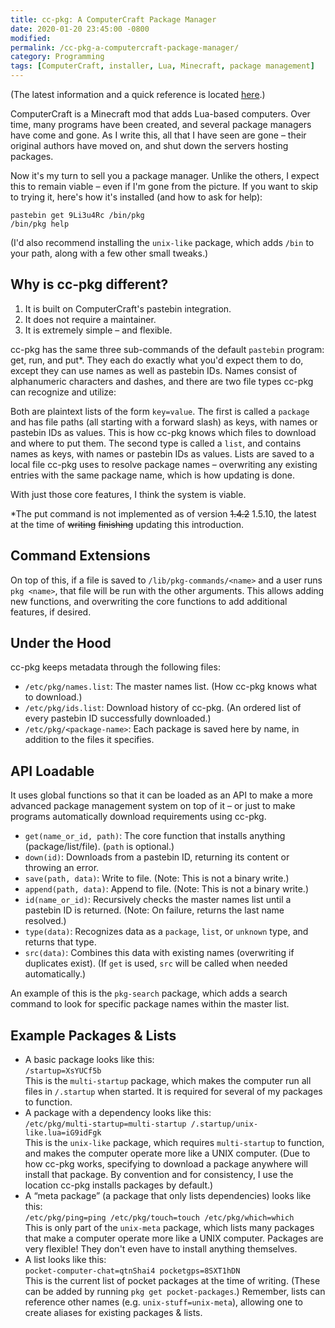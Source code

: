 ```yaml
---
title: cc-pkg: A ComputerCraft Package Manager
date: 2020-01-20 23:45:00 -0800
modified: 
permalink: /cc-pkg-a-computercraft-package-manager/
category: Programming
tags: [ComputerCraft, installer, Lua, Minecraft, package management]
---
```


(The latest information and a quick reference is located [here](https://blog.tangentfox.com/cc-pkg/).)

ComputerCraft is a Minecraft mod that adds Lua-based computers. Over time, many programs have been created, and several package managers have come and gone. As I write this, all that I have seen are gone – their original authors have moved on, and shut down the servers hosting packages.

Now it's my turn to sell you a package manager. Unlike the others, I expect this to remain viable – even if I'm gone from the picture. If you want to skip to trying it, here's how it's installed (and how to ask for help):

```
pastebin get 9Li3u4Rc /bin/pkg
/bin/pkg help
```

(I'd also recommend installing the `unix-like` package, which adds `/bin` to your path, along with a few other small tweaks.)

## Why is cc-pkg different?

1. It is built on ComputerCraft's pastebin integration.
2. It does not require a maintainer.
3. It is extremely simple – and flexible.

cc-pkg has the same three sub-commands of the default `pastebin` program: get, run, and put\*. They each do exactly what you'd expect them to do, except they can use names as well as pastebin IDs. Names consist of alphanumeric characters and dashes, and there are two file types cc-pkg can recognize and utilize:

Both are plaintext lists of the form `key=value`. The first is called a `package` and has file paths (all starting with a forward slash) as keys, with names or pastebin IDs as values. This is how cc-pkg knows which files to download and where to put them. The second type is called a `list`, and contains names as keys, with names or pastebin IDs as values. Lists are saved to a local file cc-pkg uses to resolve package names – overwriting any existing entries with the same package name, which is how updating is done.

With just those core features, I think the system is viable.

\*The put command is not implemented as of version ~~1.4.2~~ 1.5.10, the latest at the time of ~~writing~~ ~~finishing~~ updating this introduction.

## Command Extensions

On top of this, if a file is saved to `/lib/pkg-commands/<name>` and a user runs `pkg <name>`, that file will be run with the other arguments. This allows adding new functions, and overwriting the core functions to add additional features, if desired.

## Under the Hood

cc-pkg keeps metadata through the following files:

- `/etc/pkg/names.list`: The master names list. (How cc-pkg knows what to download.)
- `/etc/pkg/ids.list`: Download history of cc-pkg. (An ordered list of every pastebin ID successfully downloaded.)
- `/etc/pkg/<package-name>`: Each package is saved here by name, in addition to the files it specifies.

## API Loadable

It uses global functions so that it can be loaded as an API to make a more advanced package management system on top of it – or just to make programs automatically download requirements using cc-pkg.

- `get(name_or_id, path)`: The core function that installs anything (package/list/file). (`path` is optional.)
- `down(id)`: Downloads from a pastebin ID, returning its content or throwing an error.
- `save(path, data)`: Write to file. (Note: This is not a binary write.)
- `append(path, data)`: Append to file. (Note: This is not a binary write.)
- `id(name_or_id)`: Recursively checks the master names list until a pastebin ID is returned. (Note: On failure, returns the last name resolved.)
- `type(data)`: Recognizes data as a `package`, `list`, or `unknown` type, and returns that type.
- `src(data)`: Combines this data with existing names (overwriting if duplicates exist). (If `get` is used, `src` will be called when needed automatically.)

An example of this is the `pkg-search` package, which adds a search command to look for specific package names within the master list.

## Example Packages & Lists

- A basic package looks like this:  
  `/startup=XsYUCf5b`  
  This is the `multi-startup` package, which makes the computer run all files in `/.startup` when started. It is required for several of my packages to function.
- A package with a dependency looks like this:  
  `/etc/pkg/multi-startup=multi-startup
  /.startup/unix-like.lua=iG9idFgk`  
  This is the `unix-like` package, which requires `multi-startup` to function, and makes the computer operate more like a UNIX computer. (Due to how cc-pkg works, specifying to download a package anywhere will install that package. By convention and for consistency, I use the location cc-pkg installs packages by default.)
- A “meta package” (a package that only lists dependencies) looks like this:  
  `/etc/pkg/ping=ping
  /etc/pkg/touch=touch
  /etc/pkg/which=which`  
  This is only part of the `unix-meta` package, which lists many packages that make a computer operate more like a UNIX computer. Packages are very flexible! They don't even have to install anything themselves.
- A list looks like this:  
  `pocket-computer-chat=qtnShai4
  pocketgps=8SXT1hDN`  
  This is the current list of pocket packages at the time of writing. (These can be added by running `pkg get pocket-packages`.) Remember, lists can reference other names (e.g. `unix-stuff=unix-meta`), allowing one to create aliases for existing packages & lists.

